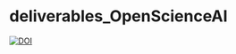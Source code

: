 # deliverables_OpenScienceAI
[![DOI](https://zenodo.org/badge/759483919.svg)](https://zenodo.org/doi/10.5281/zenodo.10779299)